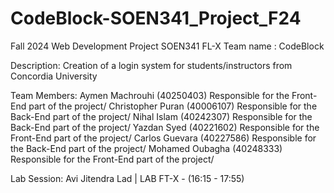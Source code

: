 # CodeBlock-SOEN341_Project_F24
Fall 2024 Web Development Project SOEN341 FL-X
Team name : CodeBlock

Description: Creation of a login system for students/instructors from Concordia University

Team Members:
Aymen Machrouhi (40250403)   Responsible for the Front-End part of the project/
Christopher Puran (40006107) Responsible for the Back-End part of the project/ 
Nihal Islam (40242307)       Responsible for the Back-End part of the project/
Yazdan Syed (40221602)       Responsible for the Front-End part of the project/
Carlos Guevara (40227586)    Responsible for the Back-End part of the project/
Mohamed Oubagha (40248333)   Responsible for the Front-End part of the project/

Lab Session: Avi Jitendra Lad | LAB FT-X - (16:15 - 17:55)
